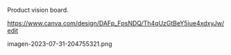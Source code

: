 Product vision board.

https://www.canva.com/design/DAFp_FpsNDQ/Th4qUzGtBeY5iue4xdxyJw/edit

imagen-2023-07-31-204755321.png
